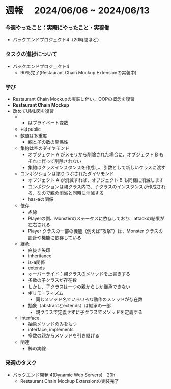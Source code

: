 # 週報　 2024/06/06 ~ 2024/06/13

### 今週やったこと：実際にやったこと・実稼働

- バックエンドプロジェクト4（20時間ほど）

### タスクの進捗について

- バックエンドプロジェクト4
    - 90％完了(Restaurant Chain Mockup Extensionの実装中)

### 学び
- Restaurant Chain Mockupの実装に伴い、OOPの概念を復習
- **Restaurant Chain Mockup**
- 改めてUML図を復習
    - - はプライベート変数
    - +はpublic
    - 数値は多重度
        - 親と子の数の関係性
    - 集約は空のダイヤモンド
        - オブジェクト A がメモリから削除された場合に、オブジェクト B もそれに伴って削除されない
        - 集約はクラスインスタンスを作成し、引数として新しいクラスに渡す
    - コンポジションは塗りつぶされたダイヤモンド
        - オブジェクト A が消滅すれば、オブジェクト B も同様に消滅します
        - コンポジションは親クラス内で、子クラスのインスタンスが作成される、なので親の消滅と同時に消滅する
        - has-aの関係
    - 依存
        - 点線
        - Playerの例、Monsterのステータスに依存しており、attackの結果が左右される
        - Player クラスの一部の機能（例えば"攻撃"）は、Monster クラスの設計や機能に依存している
    - 継承
        - 白抜き矢印
        - inheritance
        - is-a関係
        - extends
        - オーバーライド：親クラスのメソッドを上書きする
        - 多数の子クラスが存在数
        - しかし、子クラスは一つの親からしか継承できない
        - ポリモーフィズム
            - 同じメソッド名でいろいろな動作のメソッドが存在数
        - 抽象（abstractとextends）は継承の一部
            - 親クラスで定義せずに子クラスでメソッドを定義する
    - Interface
        - 抽象メソッドのみをもつ
        - interface, implements
        - 多数の親からメソッドを引き継げる
    - 関連
        - 棒の実線


### 来週のタスク

- バックエンド開発 4(Dynamic Web Servers)　20h
  - Restaurant Chain Mockup Extensionの実装完了